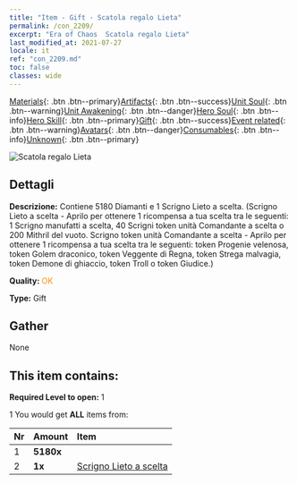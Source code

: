 ```yaml
---
title: "Item - Gift - Scatola regalo Lieta"
permalink: /con_2209/
excerpt: "Era of Chaos  Scatola regalo Lieta"
last_modified_at: 2021-07-27
locale: it
ref: "con_2209.md"
toc: false
classes: wide
---
```

 [Materials](/ItemsIT/){: .btn .btn--primary}[Artifacts](/ItemsIT/Artifacts/){: .btn .btn--success}[Unit Soul](/ItemsIT/UnitSoul/){: .btn .btn--warning}[Unit Awakening](/ItemsIT/UnitAwakening/){: .btn .btn--danger}[Hero Soul](/ItemsIT/HeroSoul/){: .btn .btn--info}[Hero Skill](/ItemsIT/HeroSkill/){: .btn .btn--primary}[Gift](/ItemsIT/Gift/){: .btn .btn--success}[Event related](/ItemsIT/Events/){: .btn .btn--warning}[Avatars](/ItemsIT/Avatars/){: .btn .btn--danger}[Consumables](/ItemsIT/Consumables/){: .btn .btn--info}[Unknown](/ItemsIT/Unknown/){: .btn .btn--primary}

 ![Scatola regalo Lieta](/images/t/i_907190.png)

## Dettagli
 **Descrizione:** Contiene 5180 Diamanti e 1 Scrigno Lieto a scelta. (Scrigno Lieto a scelta - Aprilo per ottenere 1 ricompensa a tua scelta tra le seguenti: 1 Scrigno manufatti a scelta, 40 Scrigni token unità Comandante a scelta o 200 Mithril del vuoto.  Scrigno token unità Comandante a scelta - Aprilo per ottenere 1 ricompensa a tua scelta tra le seguenti: token Progenie velenosa, token Golem draconico, token Veggente di Regna, token Strega malvagia, token Demone di ghiaccio, token Troll o token Giudice.)

 **Quality:** <span style="color: #FF8C00">OK</span>

 **Type:** Gift

## Gather

  None

## This item contains:

 **Required Level to open:** 1

 1 You would get **ALL** items  from:

  | Nr | Amount |     Item    |
  |:---|:-------|:------------|
  | 1 |  **5180x** | <i class="fas fa-gem"/> |  | 
  | 2 |  **1x** | [Scrigno Lieto a scelta](/it/Items/con_2205/) |  | 
